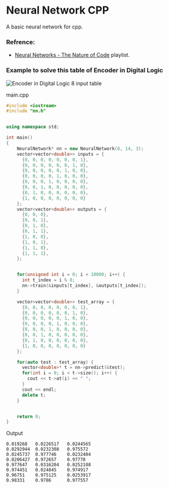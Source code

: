 # Neural Network CPP

A basic neural network for cpp.

### Refrence:
  - [Neural Networks - The Nature of Code](https://www.youtube.com/watch?v=XJ7HLz9VYz0&list=PLRqwX-V7Uu6aCibgK1PTWWu9by6XFdCfh) playlist.
  



### Example to solve this table of Encoder in Digital Logic
![Encoder in Digital Logic 8 input table](https://media.geeksforgeeks.org/wp-content/uploads/truth-table-8x3-encoder.jpg)

main.cpp
``` cpp
#include <iostream>
#include "nn.h"


using namespace std;

int main()
{
    NeuralNetwork* nn = new NeuralNetwork(8, 14, 3);
    vector<vector<double>> inputs = {
      {0, 0, 0, 0, 0, 0, 0, 1},
      {0, 0, 0, 0, 0, 0, 1, 0},
      {0, 0, 0, 0, 0, 1, 0, 0},
      {0, 0, 0, 0, 1, 0, 0, 0},
      {0, 0, 0, 1, 0, 0, 0, 0},
      {0, 0, 1, 0, 0, 0, 0, 0},
      {0, 1, 0, 0, 0, 0, 0, 0},
      {1, 0, 0, 0, 0, 0, 0, 0}
    };
    vector<vector<double>> outputs = {
      {0, 0, 0},
      {0, 0, 1},
      {0, 1, 0},
      {0, 1, 1},
      {1, 0, 0},
      {1, 0, 1},
      {1, 1, 0},
      {1, 1, 1},
    };


    for(unsigned int i = 0; i < 10000; i++) {
      int t_index = i % 8;
      nn->train(&inputs[t_index], &outputs[t_index]);
    }

    vector<vector<double>> test_array = {
      {0, 0, 0, 0, 0, 0, 0, 1},
      {0, 0, 0, 0, 0, 0, 1, 0},
      {0, 0, 0, 0, 0, 1, 0, 0},
      {0, 0, 0, 0, 1, 0, 0, 0},
      {0, 0, 0, 1, 0, 0, 0, 0},
      {0, 0, 1, 0, 0, 0, 0, 0},
      {0, 1, 0, 0, 0, 0, 0, 0},
      {1, 0, 0, 0, 0, 0, 0, 0}
    };

    for(auto test : test_array) {
      vector<double>* t = nn->predict(&test);
      for(int i = 0; i < t->size(); i++) {
        cout << t->at(i) << " ";
      }
      cout << endl;
      delete t;
    }


    return 0;
}

```

Output
```
0.019268   0.0226517   0.0244565
0.0292944  0.0232308   0.975572
0.0245737  0.977746    0.0232404
0.0206427  0.972657    0.97778
0.977647   0.0316204   0.0252108
0.974451   0.024845    0.974917
0.96751    0.975125    0.0253917
0.98331    0.9786      0.977557
```



